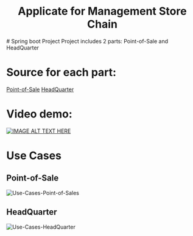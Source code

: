 <h1 align="center">Applicate for Management Store Chain</h1>
# Spring boot Project
Project includes 2 parts: Point-of-Sale and HeadQuarter

# Source for each part:
[Point-of-Sale](https://github.com/HoHuuAn/PointOfSale)
[HeadQuarter](https://github.com/HoHuuAn/HeadQuarter)

# Video demo:
[![IMAGE ALT TEXT HERE](https://img.youtube.com/vi/iwP07e1mvqY/0.jpg)](https://www.youtube.com/watch?v=iwP07e1mvqY)

# Use Cases

## Point-of-Sale
![Use-Cases-Point-of-Sales](https://github.com/user-attachments/assets/3faf7e57-e0a5-4cc8-a6ab-e7e559e74581)

## HeadQuarter
![Use-Cases-HeadQuarter](https://github.com/user-attachments/assets/65fc2026-33dd-436c-bc95-6461a973a679)

